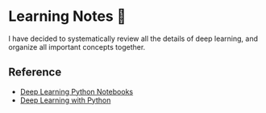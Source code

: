 # Learning Notes 🌺

I have decided to systematically review all the details of deep learning, and organize all important concepts together.

## Reference
* [Deep Learning Python Notebooks][1]
* [Deep Learning with Python][2]

[1]:https://github.com/fchollet/deep-learning-with-python-notebooks
[2]:https://www.manning.com/books/deep-learning-with-python?a_aid=keras&a_bid=76564dff

